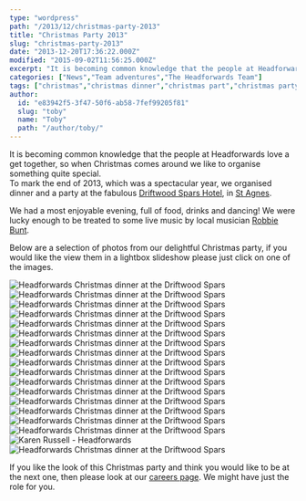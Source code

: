 ```yaml
---
type: "wordpress"
path: "/2013/12/christmas-party-2013"
title: "Christmas Party 2013"
slug: "christmas-party-2013"
date: "2013-12-20T17:36:22.000Z"
modified: "2015-09-02T11:56:25.000Z"
excerpt: "It is becoming common knowledge that the people at Headforwards love a get together, so when Christmas comes around we like to organise something quite special. To mark the end of 2013, which was a spectacular year, we organised dinner and a party at the fabulous Driftwood Spars Hotel, in St Agnes. We had a …"
categories: ["News","Team adventures","The Headforwards Team"]
tags: ["christmas","christmas dinner","christmas part","christmas party","driftwood","driftwood spars","driftwood spars hotel","driftwood st agnes","headforwards at the driftwood spars hotel","headforwards christmas","headforwards christmas 2013","headforwards christmas dinner","headforwards christmas party","headforwards christmas party 2013"]
author:
  id: "e83942f5-3f47-50f6-ab58-7fef99205f81"
  slug: "toby"
  name: "Toby"
  path: "/author/toby/"
---
```

It is becoming common knowledge that the people at Headforwards love a get together, so when Christmas comes around we like to organise something quite special.  
To mark the end of 2013, which was a spectacular year, we organised dinner and a party at the fabulous [Driftwood Spars Hotel](https://www.driftwoodspars.co.uk/), in [St Agnes](http://www.st-agnes.com/).

We had a most enjoyable evening, full of food, drinks and dancing! We were lucky enough to be treated to some live music by local musician [Robbie Bunt](https://www.facebook.com/robert.bunt.14/about).

Below are a selection of photos from our delightful Christmas party, if you would like the view them in a lightbox slideshow please just click on one of the images.


<section class="gallery">


![Headforwards Christmas dinner at the Driftwood Spars ](/wp-content/uploads/2014/01/dinner5.jpg)
![Headforwards Christmas dinner at the Driftwood Spars ](/wp-content/uploads/2014/01/Dinner1.jpg)
![Headforwards Christmas dinner at the Driftwood Spars ](/wp-content/uploads/2014/01/dinner17.jpg)
![Headforwards Christmas dinner at the Driftwood Spars ](/wp-content/uploads/2014/01/dinner14.jpg)
![Headforwards Christmas dinner at the Driftwood Spars ](/wp-content/uploads/2014/01/dinner20.jpg)
![Headforwards Christmas dinner at the Driftwood Spars ](/wp-content/uploads/2014/01/dinner10.jpg)
![Headforwards Christmas dinner at the Driftwood Spars ](/wp-content/uploads/2014/01/dinner8.jpg)
![Headforwards Christmas dinner at the Driftwood Spars ](/wp-content/uploads/2013/12/dinner21.jpg)
![Headforwards Christmas dinner at the Driftwood Spars ](/wp-content/uploads/2013/12/dscf8770.jpeg)
![Headforwards Christmas dinner at the Driftwood Spars ](/wp-content/uploads/2013/12/dscf8831.jpeg)
![Headforwards Christmas dinner at the Driftwood Spars ](/wp-content/uploads/2013/12/dinner366.jpg)
![Headforwards Christmas dinner at the Driftwood Spars ](/wp-content/uploads/2013/12/dinner7.jpg)
![Headforwards Christmas dinner at the Driftwood Spars ](/wp-content/uploads/2014/01/dinner4.jpg)
![Headforwards Christmas dinner at the Driftwood Spars ](/wp-content/uploads/2014/01/dinner12.jpg)
![Headforwards Christmas dinner at the Driftwood Spars ](/wp-content/uploads/2014/01/dinner2.jpg)
![Headforwards Christmas dinner at the Driftwood Spars ](/wp-content/uploads/2014/01/dinner16.jpg)
![Karen Russell - Headforwards](/wp-content/uploads/2014/01/dinner15.jpg)
![Headforwards Christmas dinner at the Driftwood Spars](/wp-content/uploads/2014/01/1526672_10152129596798200_2034344827_n.jpg)

</section>



If you like the look of this Christmas party and think you would like to be at the next one, then please look at our [careers page](http://www.headforwards.com/careers/). We might have just the role for you.
